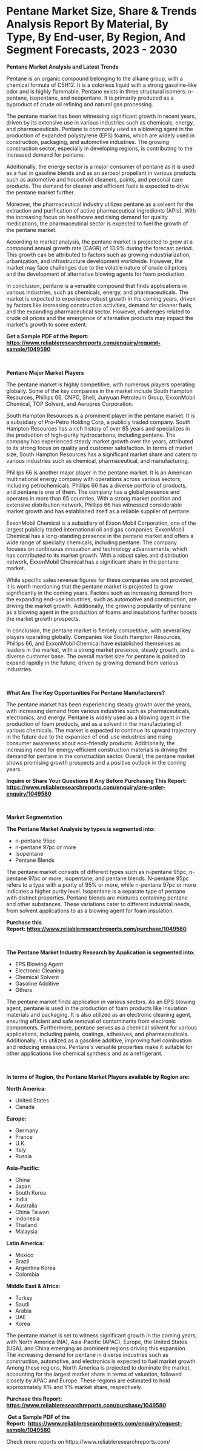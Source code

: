 <p><h1>Pentane Market Size, Share & Trends Analysis Report By Material, By Type, By End-user, By Region, And Segment Forecasts, 2023 - 2030</h1></p><p><strong>Pentane Market Analysis and Latest Trends</strong></p>
<p><p>Pentane is an organic compound belonging to the alkane group, with a chemical formula of C5H12. It is a colorless liquid with a strong gasoline-like odor and is highly flammable. Pentane exists in three structural isomers: n-pentane, isopentane, and neopentane. It is primarily produced as a byproduct of crude oil refining and natural gas processing.</p><p>The pentane market has been witnessing significant growth in recent years, driven by its extensive use in various industries such as chemicals, energy, and pharmaceuticals. Pentane is commonly used as a blowing agent in the production of expanded polystyrene (EPS) foams, which are widely used in construction, packaging, and automotive industries. The growing construction sector, especially in developing regions, is contributing to the increased demand for pentane.</p><p>Additionally, the energy sector is a major consumer of pentane as it is used as a fuel in gasoline blends and as an aerosol propellant in various products such as automotive and household cleaners, paints, and personal care products. The demand for cleaner and efficient fuels is expected to drive the pentane market further.</p><p>Moreover, the pharmaceutical industry utilizes pentane as a solvent for the extraction and purification of active pharmaceutical ingredients (APIs). With the increasing focus on healthcare and rising demand for quality medications, the pharmaceutical sector is expected to fuel the growth of the pentane market.</p><p>According to market analysis, the pentane market is projected to grow at a compound annual growth rate (CAGR) of 13.9% during the forecast period. This growth can be attributed to factors such as growing industrialization, urbanization, and infrastructure development worldwide. However, the market may face challenges due to the volatile nature of crude oil prices and the development of alternative blowing agents for foam production.</p><p>In conclusion, pentane is a versatile compound that finds applications in various industries, such as chemicals, energy, and pharmaceuticals. The market is expected to experience robust growth in the coming years, driven by factors like increasing construction activities, demand for cleaner fuels, and the expanding pharmaceutical sector. However, challenges related to crude oil prices and the emergence of alternative products may impact the market's growth to some extent.</p></p>
<p><strong>Get a Sample PDF of the Report:&nbsp; <a href="https://www.reliableresearchreports.com/enquiry/request-sample/1049580">https://www.reliableresearchreports.com/enquiry/request-sample/1049580</a></strong></p>
<p>&nbsp;</p>
<p><strong>Pentane Major Market Players</strong></p>
<p><p>The pentane market is highly competitive, with numerous players operating globally. Some of the key companies in the market include South Hampton Resources, Phillips 66, CNPC, Shell, Junyuan Petroleum Group, ExxonMobil Chemical, TOP Solvent, and Aeropres Corporation.</p><p>South Hampton Resources is a prominent player in the pentane market. It is a subsidiary of Pro-Petro Holding Corp, a publicly traded company. South Hampton Resources has a rich history of over 65 years and specializes in the production of high-purity hydrocarbons, including pentane. The company has experienced steady market growth over the years, attributed to its strong focus on quality and customer satisfaction. In terms of market size, South Hampton Resources has a significant market share and caters to various industries such as chemical, pharmaceutical, and manufacturing.</p><p>Phillips 66 is another major player in the pentane market. It is an American multinational energy company with operations across various sectors, including petrochemicals. Phillips 66 has a diverse portfolio of products, and pentane is one of them. The company has a global presence and operates in more than 65 countries. With a strong market position and extensive distribution network, Phillips 66 has witnessed considerable market growth and has established itself as a reliable supplier of pentane.</p><p>ExxonMobil Chemical is a subsidiary of Exxon Mobil Corporation, one of the largest publicly traded international oil and gas companies. ExxonMobil Chemical has a long-standing presence in the pentane market and offers a wide range of specialty chemicals, including pentane. The company focuses on continuous innovation and technology advancements, which has contributed to its market growth. With a robust sales and distribution network, ExxonMobil Chemical has a significant share in the pentane market.</p><p>While specific sales revenue figures for these companies are not provided, it is worth mentioning that the pentane market is projected to grow significantly in the coming years. Factors such as increasing demand from the expanding end-use industries, such as automotive and construction, are driving the market growth. Additionally, the growing popularity of pentane as a blowing agent in the production of foams and insulations further boosts the market growth prospects.</p><p>In conclusion, the pentane market is fiercely competitive, with several key players operating globally. Companies like South Hampton Resources, Phillips 66, and ExxonMobil Chemical have established themselves as leaders in the market, with a strong market presence, steady growth, and a diverse customer base. The overall market size for pentane is poised to expand rapidly in the future, driven by growing demand from various industries.</p></p>
<p>&nbsp;</p>
<p><strong>What Are The Key Opportunities For Pentane Manufacturers?</strong></p>
<p><p>The pentane market has been experiencing steady growth over the years, with increasing demand from various industries such as pharmaceuticals, electronics, and energy. Pentane is widely used as a blowing agent in the production of foam products, and as a solvent in the manufacturing of various chemicals. The market is expected to continue its upward trajectory in the future due to the expansion of end-use industries and rising consumer awareness about eco-friendly products. Additionally, the increasing need for energy-efficient construction materials is driving the demand for pentane in the construction sector. Overall, the pentane market shows promising growth prospects and a positive outlook in the coming years.</p></p>
<p><strong>Inquire or Share Your Questions If Any Before Purchasing This Report: <a href="https://www.reliableresearchreports.com/enquiry/pre-order-enquiry/1049580">https://www.reliableresearchreports.com/enquiry/pre-order-enquiry/1049580</a></strong></p>
<p>&nbsp;</p>
<p><strong>Market Segmentation</strong></p>
<p><strong>The Pentane Market Analysis by types is segmented into:</strong></p>
<p><ul><li>n-pentane 95pc</li><li>n-pentane 97pc or more</li><li>Isopentane</li><li>Pentane Blends</li></ul></p>
<p><p>The pentane market consists of different types such as n-pentane 95pc, n-pentane 97pc or more, isopentane, and pentane blends. N-pentane 95pc refers to a type with a purity of 95% or more, while n-pentane 97pc or more indicates a higher purity level. Isopentane is a separate type of pentane with distinct properties. Pentane blends are mixtures containing pentane and other substances. These variations cater to different industrial needs, from solvent applications to as a blowing agent for foam insulation.</p></p>
<p><strong>Purchase this Report:&nbsp;<a href="https://www.reliableresearchreports.com/purchase/1049580">https://www.reliableresearchreports.com/purchase/1049580</a></strong></p>
<p>&nbsp;</p>
<p><strong>The Pentane Market Industry Research by Application is segmented into:</strong></p>
<p><ul><li>EPS Blowing Agent</li><li>Electronic Cleaning</li><li>Chemical Solvent</li><li>Gasoline Additive</li><li>Others</li></ul></p>
<p><p>The pentane market finds application in various sectors. As an EPS blowing agent, pentane is used in the production of foam products like insulation materials and packaging. It is also utilized as an electronic cleaning agent, ensuring efficient and safe removal of contaminants from electronic components. Furthermore, pentane serves as a chemical solvent for various applications, including paints, coatings, adhesives, and pharmaceuticals. Additionally, it is utilized as a gasoline additive, improving fuel combustion and reducing emissions. Pentane's versatile properties make it suitable for other applications like chemical synthesis and as a refrigerant.</p></p>
<p>&nbsp;</p>
<p><strong>In terms of Region, the Pentane Market Players available by Region are:</strong></p>
<p>
    <p> <strong> North America: </strong>
        <ul>
            <li>United States</li>
            <li>Canada</li>
        </ul>
        </p> 
    <p> <strong> Europe: </strong>
        <ul>
            <li>Germany</li>
            <li>France</li>
            <li>U.K.</li>
            <li>Italy</li>
            <li>Russia</li>
        </ul>
        </p> 
    <p> <strong> Asia-Pacific: </strong>
        <ul>
            <li>China</li>
            <li>Japan</li>
            <li>South Korea</li>
            <li>India</li>
            <li>Australia</li>
            <li>China Taiwan</li>
            <li>Indonesia</li>
            <li>Thailand</li>
            <li>Malaysia</li>
        </ul>
        </p> 
    <p> <strong> Latin America: </strong>
        <ul>
            <li>Mexico</li>
            <li>Brazil</li>
            <li>Argentina Korea</li>
            <li>Colombia</li>
        </ul>
        </p> 
    <p> <strong> Middle East & Africa: </strong>
        <ul>
            <li>Turkey</li>
            <li>Saudi</li>
            <li>Arabia</li>
            <li>UAE</li>
            <li>Korea</li>
        </ul>
    </p>
    </p>
<p><p>The pentane market is set to witness significant growth in the coming years, with North America (NA), Asia-Pacific (APAC), Europe, the United States (USA), and China emerging as prominent regions driving this expansion. The increasing demand for pentane in diverse industries such as construction, automotive, and electronics is expected to fuel market growth. Among these regions, North America is projected to dominate the market, accounting for the largest market share in terms of valuation, followed closely by APAC and Europe. These regions are estimated to hold approximately X% and Y% market share, respectively.</p></p>
<p><strong>Purchase this Report: <a href="https://www.reliableresearchreports.com/purchase/1049580">https://www.reliableresearchreports.com/purchase/1049580</a></strong></p>
<p>&nbsp;<strong>Get a Sample PDF of the Report:&nbsp;&nbsp;<a href="https://www.reliableresearchreports.com/enquiry/request-sample/1049580">https://www.reliableresearchreports.com/enquiry/request-sample/1049580</a></strong></p>
<p><strong></strong></p>
<p>Check more reports on https://www.reliableresearchreports.com/</p>